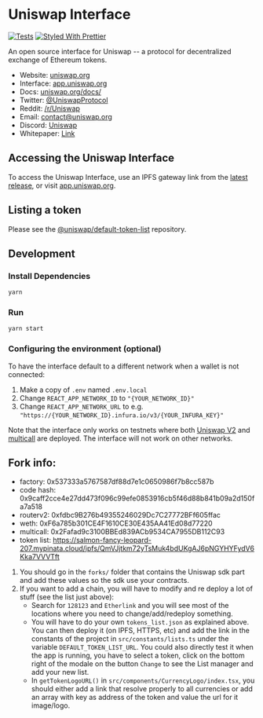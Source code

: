 # Uniswap Interface

[![Tests](https://github.com/Uniswap/uniswap-interface/workflows/Tests/badge.svg)](https://github.com/Uniswap/uniswap-interface/actions?query=workflow%3ATests)
[![Styled With Prettier](https://img.shields.io/badge/code_style-prettier-ff69b4.svg)](https://prettier.io/)

An open source interface for Uniswap -- a protocol for decentralized exchange of Ethereum tokens.

- Website: [uniswap.org](https://uniswap.org/)
- Interface: [app.uniswap.org](https://app.uniswap.org)
- Docs: [uniswap.org/docs/](https://uniswap.org/docs/)
- Twitter: [@UniswapProtocol](https://twitter.com/UniswapProtocol)
- Reddit: [/r/Uniswap](https://www.reddit.com/r/Uniswap/)
- Email: [contact@uniswap.org](mailto:contact@uniswap.org)
- Discord: [Uniswap](https://discord.gg/Y7TF6QA)
- Whitepaper: [Link](https://hackmd.io/C-DvwDSfSxuh-Gd4WKE_ig)

## Accessing the Uniswap Interface

To access the Uniswap Interface, use an IPFS gateway link from the
[latest release](https://github.com/Uniswap/uniswap-interface/releases/latest), 
or visit [app.uniswap.org](https://app.uniswap.org).

## Listing a token

Please see the
[@uniswap/default-token-list](https://github.com/uniswap/default-token-list) 
repository.

## Development

### Install Dependencies

```bash
yarn
```

### Run

```bash
yarn start
```

### Configuring the environment (optional)

To have the interface default to a different network when a wallet is not connected:

1. Make a copy of `.env` named `.env.local`
2. Change `REACT_APP_NETWORK_ID` to `"{YOUR_NETWORK_ID}"`
3. Change `REACT_APP_NETWORK_URL` to e.g. `"https://{YOUR_NETWORK_ID}.infura.io/v3/{YOUR_INFURA_KEY}"` 

Note that the interface only works on testnets where both 
[Uniswap V2](https://uniswap.org/docs/v2/smart-contracts/factory/) and 
[multicall](https://github.com/makerdao/multicall) are deployed.
The interface will not work on other networks.

## Fork info:
- factory: 0x537333a5767587df88d7e1c0650986f7b8cc587b
- code hash: 0x9caff2cce4e27dd473f096c99efe0853916cb5f46d88b841b09a2d150fa7a518
- routerv2: 0xfdbc9B276b49355246029Dc7C27772BFf605ffac
- weth: 0xF6a785b301CE4F1610CE30E435AA41Ed08d77220
- multicall: 0x2Fafad9c3100BBEd839ACb9534CA7955DB112C93
- token list: https://salmon-fancy-leopard-207.mypinata.cloud/ipfs/QmVJjtkm72yTsMuk4bdUKgAJ6pNGYHYFydV6Kka7VVVTft

1. You should go in the `forks/` folder that contains the Uniswap sdk part and add these values so the sdk use your contracts.
2. If you want to add a chain, you will have to modify and re deploy a lot of stuff (see the list just above):
    - Search for `128123` and `Etherlink` and you will see most of the locations where you need to change/add/redeploy something.
    - You will have to do your own `tokens_list.json` as explained above. You can then deploy it (on IPFS, HTTPS, etc) and add the link in the constants of the project in `src/constants/lists.ts` under the variable `DEFAULT_TOKEN_LIST_URL`. You could also directly test it when the app is running, you have to select a token, click on the bottom right of the modale on the button `Change` to see the List manager and add your new list.
    - In `getTokenLogoURL()` in `src/components/CurrencyLogo/index.tsx`, you should either add a link that resolve properly to all currencies or add an array with key as address of the token and value the url for it image/logo.